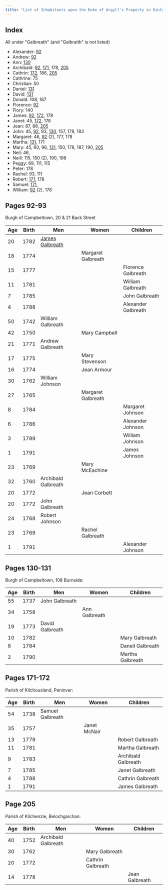 ```yaml
---
title: "List of Inhabitants upon the Duke of Argyll's Property in Kintyre in 1792"
---
```



## Index

All under "Galbreath" (and "Galbraith" is not listed)

- Alexander: [92](#page-92)
- Andrew: [92](#page-92)
- Ann: [130](#page-130)
- Archibald: [92](#page-92), [171](#page-171), 178, [205](#page-205)
- Cathrin: [172](#page-171), 186, [205](#page-205)
- Cathrine: 75
- Christian: 50
- Daniel: [131](#page-130)
- David: [131](#page-130)
- Donald: 108, 187
- Florence: [92](#page-92)
- Flory: 140
- James: [92](#page-92), [172](#page-171), 178
- Janet: 45, [172](#page-171), 178
- Jean: 87, 88, [205](#page-205)
- John: 45, [92](#page-92), 93, [130](#page-130), 157, 178, 183
- Margaret: 46, [92](#page-92) (2), 177, 178
- Martha: [131](#page-130), 171
- Mary: 45, 60, 96, [131](#page-130), 150, 178, 187, 190, [205](#page-205)
- Neil: 46,
- Neill: 115, 150 (2), 190, 198
- Peggy: 69, 111, 115
- Peter: 178
- Rachel: 93, 111
- Robert: [171](#page-171), 178
- Samuel: [171](#page-171),
- William: [92](#page-92) (2), 178

## Pages 92-93

Burgh of Campbeltown, 20 & 21 Back Street

| Age | Birth | Men | Women | Children |
|-----|------|-----|-------|----------|
| 20  | 1782 | [James Galbreath](/foo) | | |
| 18  | 1774 |     | Margaret Galbreath | |
| 15  | 1777 |     |        | Florence Galbreath  |
| 11  | 1781 |     |        | William Galbreath   |
| 7   | 1785 |     |        | John Galbreath      |
| 4   | 1788 |     |        | Alexander Galbreath |
| 50  | 1742 | William Galbreath |  |  |
| 42  | 1750 |     | Mary Campbell |   |
| 21  | 1771 | Andrew Galbreath |  |   |
| 17  | 1775 |     | Mary Stevenson |  |
| 16  | 1774 |     | Jean Armour    |  |
| 30  | 1762 | William Johnson |    |  |
| 27  | 1765 |     | Margaret Galbreath | |
|  8  | 1784 |     |        | Margaret Johnson |
|  6  | 1786 |     |        | Alexander Johnson |
|  3  | 1789 |     |        | William Johnson   |
|  1  | 1791 |     |        | James Johnson     |
| 23  | 1769 |     | Mary McEachine |   |
| 32  | 1760 | Archibald Galbreath |  |  |
| 20  | 1772 |     | Jean Corbett | |
| 20  | 1772 | John Galbreath     |  |   |
| 24  | 1768 | Robert Johnson | | |
| 23  | 1769 |     | Rachel Galbreath | |
| 1   | 1791 |     |          | Alexander Johnson |


## Pages 130-131

Burgh of Campbeltown, 108 Burnside:

| Age | Birth | Men | Women | Children  |
|-----|-------|-----|-------|-----------|
| 55  | 1737  | John Galbreath | |      |
| 34  | 1758  |     | Ann Galbreath  |  |
| 19  | 1773  | David Galbreath |     |  |
| 10  | 1782  |     |          | Mary Galbreath |
| 8   | 1784  |     |          | Daneil Galbreath |
| 2   | 1790  |     |          | Martha Galbreath |

## Pages 171-172

Parish of Kilchousland, Peninver:

| Age | Birth | Men | Women | Children  |
|-----|-------|-----|-------|-----------|
| 54  | 1738  | Samuel Galbreath |  |   |
| 35  | 1757  |     | Janet McNair  |   |
| 13  | 1779  |     |       |  Robert Galbreath |
| 11  | 1781  |     |       |  Martha Galbreath |
| 9   | 1783  |     |       |  Archibald Galbreath |
| 7   | 1785  |     |       | Janet Galbreath      |
| 4   | 1788  |     |       | Cathrin Galbreath    |
| 1   | 1791  |     |       | James Galbreath      |

## Page 205

Parish of Kilchenzie, Belochgoichan:

| Age | Birth | Men | Women | Children  |
|-----|-------|-----|-------|-----------|
| 40  | 1752  | Archibald Galbreath | | |
| 30  | 1762  |     | Mary Galbreath |  |
| 20  | 1772  |     | Cathrin Galbreath | |
| 14  | 1778  |     |       | Jean Galbreath |
